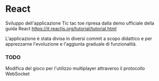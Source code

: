 # React
Sviluppo dell'applicazione Tic tac toe ripresa dalla demo ufficiale della guida React
https://it.reactjs.org/tutorial/tutorial.html

L'applicazione è stata divisa in diversi commit a scopo didattico e per apprezzarne l'evoluzione e l'aggiunta graduale di funzionalità.


### TODO
Modifica del gioco per l'utilizzo multiplayer attraverso il protocollo WebSocket
